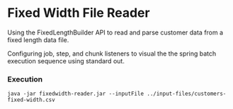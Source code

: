 # Fixed Width File Reader

Using the FixedLengthBuilder API to read and parse customer data from a fixed length data file.

Configuring job, step, and chunk listeners to visual the the spring batch execution sequence using standard out.

### Execution

`java -jar fixedwidth-reader.jar --inputFile ../input-files/customers-fixed-width.csv`